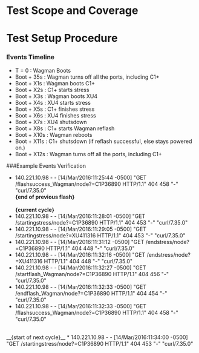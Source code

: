 # Test Scope and Coverage

# Test Setup Procedure


### Events Timeline
* T = 0      : Wagman Boots
* Boot + 35s : Wagman turns off all the ports, including C1+
* Boot + X1s : Wagman boots C1+
* Boot + X2s : C1+ starts stress
* Boot + X3s : Wagman boots XU4
* Boot + X4s : XU4 starts stress
* Boot + X5s : C1+ finishes stress
* Boot + X6s : XU4 finishes stress
* Boot + X7s : XU4 shutsdown
* Boot + X8s : C1+ starts Wagman reflash
* Boot + X10s : Wagman reboots
* Boot + X11s : C1+ shutsdown (if reflash successful, else stays powered on.)
* Boot + X12s : Wagman turns off all the ports, including C1+


###Example Events Verification
* 140.221.10.98 - - [14/Mar/2016:11:25:44 -0500] "GET /flashsuccess_Wagman/node?=C1P36890 HTTP/1.1" 404 458 "-" "curl/7.35.0" </br>
__{end of previous flash}__ </br></br>
__{current cycle}__
* 140.221.10.98 - - [14/Mar/2016:11:28:01 -0500] "GET /startingstress/node?=C1P36890 HTTP/1.1" 404 453 "-" "curl/7.35.0"
* 140.221.10.98 - - [14/Mar/2016:11:29:05 -0500] "GET /startingstress/node?=XU411316 HTTP/1.1" 404 453 "-" "curl/7.35.0"
* 140.221.10.98 - - [14/Mar/2016:11:31:12 -0500] "GET /endstress/node?=C1P36890 HTTP/1.1" 404 448 "-" "curl/7.35.0"
* 140.221.10.98 - - [14/Mar/2016:11:32:16 -0500] "GET /endstress/node?=XU411316 HTTP/1.1" 404 448 "-" "curl/7.35.0"
* 140.221.10.98 - - [14/Mar/2016:11:32:27 -0500] "GET /startflash_Wagman/node?=C1P36890 HTTP/1.1" 404 456 "-" "curl/7.35.0"
* 140.221.10.98 - - [14/Mar/2016:11:32:33 -0500] "GET /endflash_Wagman/node?=C1P36890 HTTP/1.1" 404 454 "-" "curl/7.35.0"
* 140.221.10.98 - - [14/Mar/2016:11:32:33 -0500] "GET /flashsuccess_Wagman/node?=C1P36890 HTTP/1.1" 404 458 "-" "curl/7.35.0" </br>
</br>
__{start of next cycle}__
* 140.221.10.98 - - [14/Mar/2016:11:34:00 -0500] "GET /startingstress/node?=C1P36890 HTTP/1.1" 404 453 "-" "curl/7.35.0"
